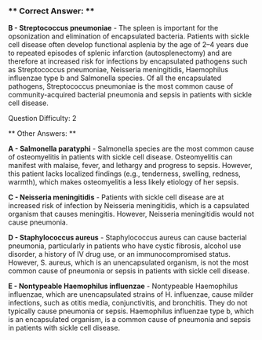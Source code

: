 ### ** Correct Answer: **

**B - Streptococcus pneumoniae** - The spleen is important for the opsonization and elimination of encapsulated bacteria. Patients with sickle cell disease often develop functional asplenia by the age of 2–4 years due to repeated episodes of splenic infarction (autosplenectomy) and are therefore at increased risk for infections by encapsulated pathogens such as Streptococcus pneumoniae, Neisseria meningitidis, Haemophilus influenzae type b and Salmonella species. Of all the encapsulated pathogens, Streptococcus pneumoniae is the most common cause of community-acquired bacterial pneumonia and sepsis in patients with sickle cell disease.

Question Difficulty: 2

** Other Answers: **

**A - Salmonella paratyphi** - Salmonella species are the most common cause of osteomyelitis in patients with sickle cell disease. Osteomyelitis can manifest with malaise, fever, and lethargy and progress to sepsis. However, this patient lacks localized findings (e.g., tenderness, swelling, redness, warmth), which makes osteomyelitis a less likely etiology of her sepsis.

**C - Neisseria meningitidis** - Patients with sickle cell disease are at increased risk of infection by Neisseria meningitidis, which is a capsulated organism that causes meningitis. However, Neisseria meningitidis would not cause pneumonia.

**D - Staphylococcus aureus** - Staphylococcus aureus can cause bacterial pneumonia, particularly in patients who have cystic fibrosis, alcohol use disorder, a history of IV drug use, or an immunocompromised status. However, S. aureus, which is an unencapsulated organism, is not the most common cause of pneumonia or sepsis in patients with sickle cell disease.

**E - Nontypeable Haemophilus influenzae** - Nontypeable Haemophilus influenzae, which are unencapsulated strains of H. influenzae, cause milder infections, such as otitis media, conjunctivitis, and bronchitis. They do not typically cause pneumonia or sepsis. Haemophilus influenzae type b, which is an encapsulated organism, is a common cause of pneumonia and sepsis in patients with sickle cell disease.


